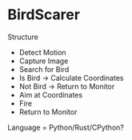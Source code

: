 # BirdScarer

Structure
* Detect Motion
* Capture Image
* Search for Bird
* Is Bird -> Calculate Coordinates
* Not Bird -> Return to Monitor
* Aim at Coordinates
* Fire
* Return to Monitor

Language = Python/Rust/CPython?
